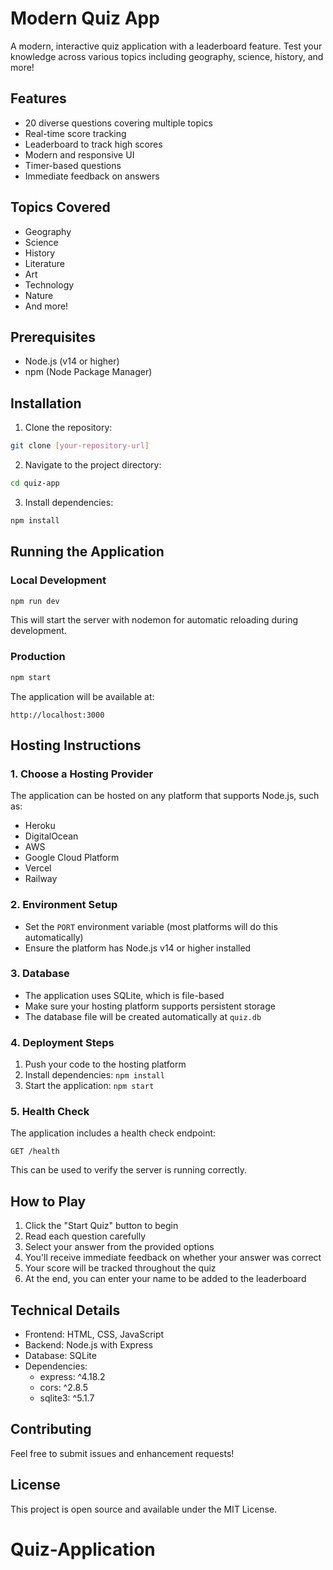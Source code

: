 # Modern Quiz App

A modern, interactive quiz application with a leaderboard feature. Test your knowledge across various topics including geography, science, history, and more!

## Features

- 20 diverse questions covering multiple topics
- Real-time score tracking
- Leaderboard to track high scores
- Modern and responsive UI
- Timer-based questions
- Immediate feedback on answers

## Topics Covered

- Geography
- Science
- History
- Literature
- Art
- Technology
- Nature
- And more!

## Prerequisites

- Node.js (v14 or higher)
- npm (Node Package Manager)

## Installation

1. Clone the repository:
```bash
git clone [your-repository-url]
```

2. Navigate to the project directory:
```bash
cd quiz-app
```

3. Install dependencies:
```bash
npm install
```

## Running the Application

### Local Development
```bash
npm run dev
```
This will start the server with nodemon for automatic reloading during development.

### Production
```bash
npm start
```

The application will be available at:
```
http://localhost:3000
```

## Hosting Instructions

### 1. Choose a Hosting Provider
The application can be hosted on any platform that supports Node.js, such as:
- Heroku
- DigitalOcean
- AWS
- Google Cloud Platform
- Vercel
- Railway

### 2. Environment Setup
- Set the `PORT` environment variable (most platforms will do this automatically)
- Ensure the platform has Node.js v14 or higher installed

### 3. Database
- The application uses SQLite, which is file-based
- Make sure your hosting platform supports persistent storage
- The database file will be created automatically at `quiz.db`

### 4. Deployment Steps
1. Push your code to the hosting platform
2. Install dependencies: `npm install`
3. Start the application: `npm start`

### 5. Health Check
The application includes a health check endpoint:
```
GET /health
```
This can be used to verify the server is running correctly.

## How to Play

1. Click the "Start Quiz" button to begin
2. Read each question carefully
3. Select your answer from the provided options
4. You'll receive immediate feedback on whether your answer was correct
5. Your score will be tracked throughout the quiz
6. At the end, you can enter your name to be added to the leaderboard

## Technical Details

- Frontend: HTML, CSS, JavaScript
- Backend: Node.js with Express
- Database: SQLite
- Dependencies:
  - express: ^4.18.2
  - cors: ^2.8.5
  - sqlite3: ^5.1.7

## Contributing

Feel free to submit issues and enhancement requests!

## License

This project is open source and available under the MIT License.
# Quiz-Application
